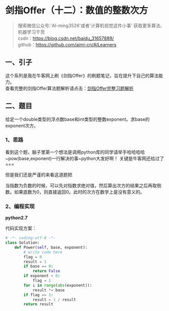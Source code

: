 # 剑指Offer（十二）：数值的整数次方

> 搜索微信公众号:'AI-ming3526'或者'计算机视觉这件小事' 获取更多算法、机器学习干货  
> csdn：https://blog.csdn.net/baidu_31657889/  
> github：https://github.com/aimi-cn/AILearners

## 一、引子

这个系列是我在牛客网上刷《剑指Offer》的刷题笔记，旨在提升下自己的算法能力。  
查看完整的剑指Offer算法题解析请点击：[剑指Offer完整习题解析](https://blog.csdn.net/baidu_31657889/article/category/9059648)

## 二、题目

给定一个double类型的浮点数base和int类型的整数exponent。求base的exponent次方。

### 1、思路

看到这个题，脑子里第一个想法是调用python库的同学请举手哈哈哈哈~pow(base,exponent)一行解决的事~python大发好啊！
关键是牛客网还给过了===

但是我们还是严谨的来看这道题把

当指数为负数的时候，可以先对指数求绝对值，然后算出次方的结果之后再取倒数。如果底数为0，则直接返回0。此时的次方在数学上是没有意义的。


### 2、编程实现

**python2.7**

代码实现方案：

```python
# -*- coding:utf-8 -*-
class Solution:
    def Power(self, base, exponent):
        # write code here
        flag = 0
        result = 1
        if base == 0:
            return False
        if exponent < 0:
            flag = 1
        for i in range(abs(exponent)):
            result *= base
        if flag == 1:
            result = 1 / result
        return result
```